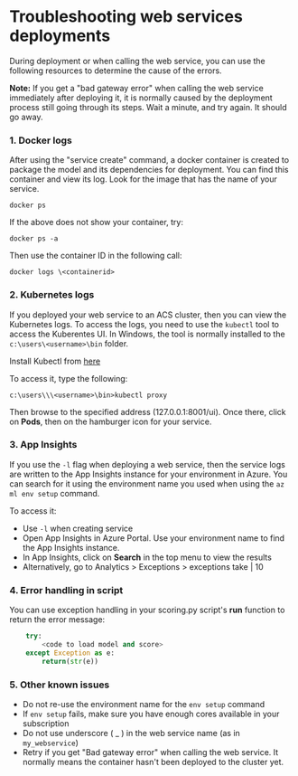 # Troubleshooting web services deployments
During deployment or when calling the web service, you can use the following resources to determine the cause of the errors.

**Note:** If you get a "bad gateway error" when calling the web service immediately after deploying it, it is normally caused by the deployment process still going through its steps. Wait a minute, and try again. It should go away.

### 1. Docker logs

After using the "service create" command, a docker container is created to package the model and its dependencies for deployment. You can find this container and view its log. Look for the image that has the name of your service.

`docker ps`

If the above does not show your container, try:

`docker ps -a`

Then use the container ID in the following call:

`docker logs \<containerid>`

### 2. Kubernetes logs

If you deployed your web service to an ACS cluster, then you can view the Kubernetes logs. To access the logs, you need to use the `kubectl` tool to access the Kuberentes UI. In Windows, the tool is normally installed to the `c:\users\<username>\bin` folder.

Install Kubectl from [here](https://kubernetes.io/docs/tasks/tools/install-kubectl/)

To access it, type the following:

`c:\users\\\<username>\bin>kubectl proxy`

Then browse to the specified address (127.0.0.1:8001/ui). Once there, click on **Pods**, then on the hamburger icon for your service.


### 3. App Insights

If you use the `-l` flag when deploying a web service, then the service logs are written to the App Insights instance for your environment in Azure. You can search for it using the environment name you used when using the `az ml env setup` command.

To access it:

- Use `-l` when creating service
- Open App Insights in Azure Portal. Use your environment name to find the App Insights instance.
- In App Insights, click on **Search** in the top menu to view the results
- Alternatively, go to Analytics > Exceptions > exceptions take | 10

### 4. Error handling in script

You can use exception handling in your scoring.py script's **run** function to return the error message:

```python
    try:
        <code to load model and score>
    except Exception as e:
        return(str(e))
```
### 5. Other known issues

 - Do not re-use the environment name for the `env setup` command
 - If `env setup` fails, make sure you have enough cores available in your subscription
 - Do not use underscore ( _ ) in the web service name (as in `my_webservice`)
 - Retry if you get "Bad gateway error" when calling the web service. It normally means the container hasn't been deployed to the cluster yet.

